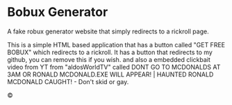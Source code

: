 # Bobux Generator
A fake robux generator website that simply redirects to a rickroll page.

This is a simple HTML based application that has a button called "GET FREE BOBUX" which redirects to a rickroll. It has a button that redirects to my github, you can remove this if you wish. and also a embedded clickbait video from YT from "aldosWorldTV" called DONT GO TO MCDONALDS AT 3AM OR RONALD MCDONALD.EXE WILL APPEAR! | HAUNTED RONALD MCDONALD CAUGHT! - Don't skid or gay. 

© 

